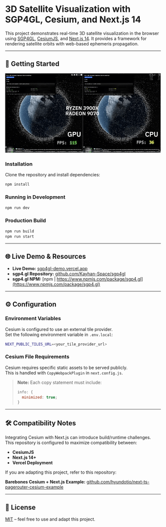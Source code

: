 # 3D Satellite Visualization with SGP4GL, Cesium, and Next.js 14

This project demonstrates real-time 3D satellite visualization in the browser using [SGP4GL](https://github.com/Kayhan-Space/sgp4gl), [CesiumJS](https://cesium.com/), and [Next.js 14](https://nextjs.org/). It provides a framework for rendering satellite orbits with web-based ephemeris propagation.

---

## 🚀 Getting Started

![Comparing GPU vs CPU rendering](./demo.png)

### Installation

Clone the repository and install dependencies:

```bash
npm install
```

### Running in Development

```bash
npm run dev
```

### Production Build

```bash
npm run build
npm run start
```

---

## 🌐 Live Demo & Resources

- **Live Demo:** [sgp4gl-demo.vercel.app](https://sgp4gl-demo.vercel.app)
- **sgp4.gl Repository:** [github.com/Kayhan-Space/sgp4gl](https://github.com/Kayhan-Space/sgp4gl)
- **sgp4.gl NPM:** [npm | https://www.npmjs.com/package/sgp4.gl](https://www.npmjs.com/package/sgp4.gl)

---

## ⚙️ Configuration

### Environment Variables

Cesium is configured to use an external tile provider.  
Set the following environment variable in `.env.local`:

```bash
NEXT_PUBLIC_TILES_URL=<your_tile_provider_url>
```

### Cesium File Requirements

Cesium requires specific static assets to be served publicly.  
This is handled with `CopyWebpackPlugin` in `next.config.js`.

> **Note:** Each copy statement must include:
>
> ```js
> info: {
>   minimized: true;
> }
> ```

---

## 🛠️ Compatibility Notes

Integrating Cesium with Next.js can introduce build/runtime challenges.  
This repository is configured to maximize compatibility between:

- **CesiumJS**
- **Next.js 14+**
- **Vercel Deployment**

If you are adapting this project, refer to this repository:

**Barebones Cesium + Next.js Example:** [github.com/hyundotio/next-ts-pagerouter-cesium-example](https://github.com/hyundotio/next-ts-pagerouter-cesium-example)

---

## 📖 License

[MIT](LICENSE) – feel free to use and adapt this project.
